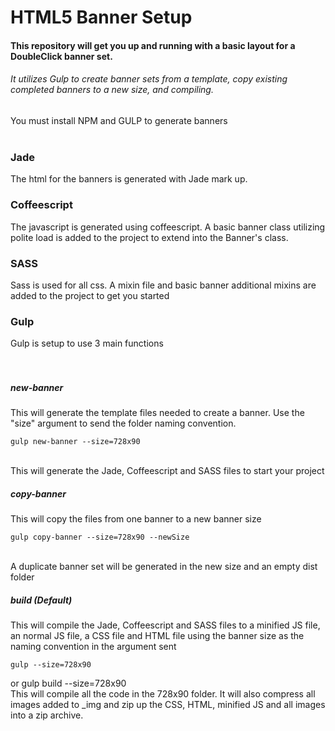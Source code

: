 # HTML5 Banner Setup<br/>

#### This repository will get you up and running with a basic layout for a DoubleClick banner set.
###### It utilizes Gulp to create banner sets from a template, copy existing completed banners to a new size, and compiling.

You must install NPM and GULP to generate banners<br/><br/>

### Jade<br/>

The html for the banners is generated with Jade mark up.

### Coffeescript<br/>

The javascript is generated using coffeescript.  A basic banner class utilizing polite load is added to the project to extend into the Banner's class.

### SASS<br/>

Sass is used for all css.  A mixin file and basic banner additional mixins are added to the project to get you started

### Gulp<br/>

Gulp is setup to use 3 main functions<br/><br/><br/>

##### new-banner<br/>
This will generate the template files needed to create a banner.  Use the "size" argument to send the folder naming convention.

    gulp new-banner --size=728x90
    
<br/>
This will generate the Jade, Coffeescript and SASS files to start your project

##### copy-banner<br/>
This will copy the files from one banner to a new banner size

    gulp copy-banner --size=728x90 --newSize
    
<br/>
A duplicate banner set will be generated in the new size and an empty dist folder

##### build (Default)<br/>
This will compile the Jade, Coffeescript and SASS files to a minified JS file, an normal JS file, a CSS file and HTML file using the banner size as the naming convention in the argument sent

    gulp --size=728x90
or
    gulp build --size=728x90
<br/>
This will compile all the code in the 728x90 folder.  It will also compress all images added to _img and zip up the CSS, HTML, minified JS and all images into a zip archive.